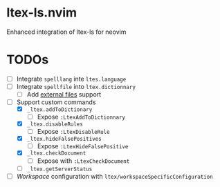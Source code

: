 # ltex-ls.nvim

Enhanced integration of ltex-ls for neovim

# TODOs

- [ ] Integrate `spelllang` inte `ltes.language`
- [ ] Integrate `spellfile` into `ltex.dictionnary`
  - [ ] Add [external files](https://valentjn.github.io/ltex/vscode-ltex/setting-scopes-files.html#external-setting-files) support
- [ ] Support custom commands
  - [x] `_ltex.addToDictionary`
    - [ ] Expose `:LtexAddToDictionnary`
  - [x] `_ltex.disableRules`
    - [ ] Expose `:LtexDisableRule`
  - [x] `_ltex.hideFalsePositives`
    - [ ] Expose `:LtexHideFalsePositive`
  - [x] `_ltex.checkDocument`
    - [ ] Expose with `:LtexCheckDocument`
  - [ ] `_ltex.getServerStatus`
- [ ] _Workspace_ configuration with `ltex/workspaceSpecificConfiguration`
